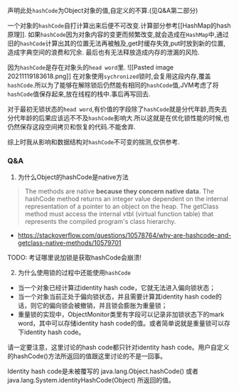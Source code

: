 声明此处`hashCode`为Object对象的值,自定义的不算.(见Q&A第二部分)

一个对象的`hashCode`自打计算出来后便不可改变.计算部分参考[[HashMap的hash原理]].
如果`hashCode`因为对象内容的变更而频繁改变,就会造成在`HashMap`中,通过旧的`hashCode`计算出其的位置无法再被触及,get时缓存失效,put时放到新的位置,造成字典空间的浪费和冗余.
最后也有无法释放造成内存的泄漏的风险.

因为`hashCode`是存在对象头的`head word`里.
![[Pasted image 20211119183618.png]]
在对象使用`sychronized`锁时,会复用这段内存,覆盖`hashCode`.所以为了能够在解除锁后仍然能有相同的`hashCode`值,JVM考虑了将`hashCode`值保存起来,放在线程的栈中.事后再写回去.

对于最初无锁状态的`head word`,有价值的字段除了`hashCode`就是分代年龄,而失去分代年龄的后果应该远不不及`hashCode`影响大.所以这就是在优化锁性能的时候,也仍然保存这段空间拷贝和恢复的代码.不能舍弃.

综上时我从影响和数据结构对`hashCode`不可变的揣测,仅供参考.

### Q&A
1. 为什么Object的hashCode是native方法
> The methods are native **because they concern native data**. The hashCode method returns an integer value dependent on the internal representation of a pointer to an object on the heap. The getClass method must access the internal vtbl (virtual function table) that represents the compiled program's class hierarchy.
-  https://stackoverflow.com/questions/10578764/why-are-hashcode-and-getclass-native-methods/10579701

TODO: 考证哪里说加锁是获取hashCode会崩溃!

2. 为什么使用锁的过程中还能使用`hashCode`
-   当一个对象已经计算过identity hash code，它就无法进入偏向锁状态；      
-   当一个对象当前正处于偏向锁状态，并且需要计算其identity hash code的话，则它的偏向锁会被撤销，并且锁会膨胀为重量锁；
-   重量锁的实现中，ObjectMonitor类里有字段可以记录非加锁状态下的mark word，其中可以存储identity hash code的值。或者简单说就是重量锁可以存下identity hash code。

请一定要注意，这里讨论的hash code都只针对identity hash code。用户自定义的hashCode()方法所返回的值跟这里讨论的不是一回事。

Identity hash code是未被覆写的 java.lang.Object.hashCode() 或者 java.lang.System.identityHashCode(Object) 所返回的值。

